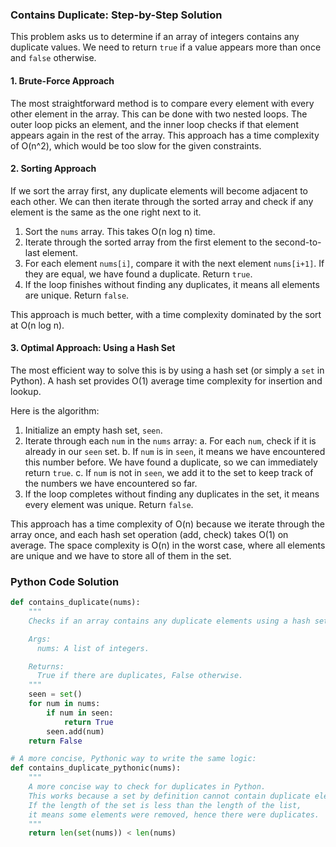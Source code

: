 ### Contains Duplicate: Step-by-Step Solution

This problem asks us to determine if an array of integers contains any duplicate values. We need to return `true` if a value appears more than once and `false` otherwise.

#### 1. Brute-Force Approach

The most straightforward method is to compare every element with every other element in the array. This can be done with two nested loops. The outer loop picks an element, and the inner loop checks if that element appears again in the rest of the array. This approach has a time complexity of O(n^2), which would be too slow for the given constraints.

#### 2. Sorting Approach

If we sort the array first, any duplicate elements will become adjacent to each other. We can then iterate through the sorted array and check if any element is the same as the one right next to it.

1.  Sort the `nums` array. This takes O(n log n) time.
2.  Iterate through the sorted array from the first element to the second-to-last element.
3.  For each element `nums[i]`, compare it with the next element `nums[i+1]`. If they are equal, we have found a duplicate. Return `true`.
4.  If the loop finishes without finding any duplicates, it means all elements are unique. Return `false`.

This approach is much better, with a time complexity dominated by the sort at O(n log n).

#### 3. Optimal Approach: Using a Hash Set

The most efficient way to solve this is by using a hash set (or simply a `set` in Python). A hash set provides O(1) average time complexity for insertion and lookup.

Here is the algorithm:

1.  Initialize an empty hash set, `seen`.
2.  Iterate through each `num` in the `nums` array:
    a. For each `num`, check if it is already in our `seen` set.
    b. If `num` is in `seen`, it means we have encountered this number before. We have found a duplicate, so we can immediately return `true`.
    c. If `num` is not in `seen`, we add it to the set to keep track of the numbers we have encountered so far.
3.  If the loop completes without finding any duplicates in the set, it means every element was unique. Return `false`.

This approach has a time complexity of O(n) because we iterate through the array once, and each hash set operation (add, check) takes O(1) on average. The space complexity is O(n) in the worst case, where all elements are unique and we have to store all of them in the set.

### Python Code Solution

```python
def contains_duplicate(nums):
    """
    Checks if an array contains any duplicate elements using a hash set.

    Args:
      nums: A list of integers.

    Returns:
      True if there are duplicates, False otherwise.
    """
    seen = set()
    for num in nums:
        if num in seen:
            return True
        seen.add(num)
    return False

# A more concise, Pythonic way to write the same logic:
def contains_duplicate_pythonic(nums):
    """
    A more concise way to check for duplicates in Python.
    This works because a set by definition cannot contain duplicate elements.
    If the length of the set is less than the length of the list,
    it means some elements were removed, hence there were duplicates.
    """
    return len(set(nums)) < len(nums)

```
